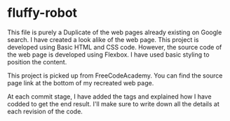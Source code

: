 # fluffy-robot


This file is purely a Duplicate of the web pages already existing on Google search. I have created a look alike of the web page. This project is developed using Basic HTML and CSS code. However, the source code of the web page is developed using Flexbox. I have used basic styling to position the content.

This project is picked up from FreeCodeAcademy. You can find the source page link at the bottom of my recreated web page.

At each commit stage, I have added the tags and explained how I have codded to get the end result. I'll make sure to write down all the details at each revision of the code.
